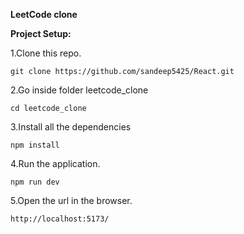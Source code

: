 **LeetCode clone**

**Project Setup:**

1.Clone this repo.
```
git clone https://github.com/sandeep5425/React.git
```

2.Go inside folder leetcode_clone
```
cd leetcode_clone
```

3.Install all the dependencies
```
npm install
```

4.Run the application.
```
npm run dev
```

5.Open the url in the browser.
```
http://localhost:5173/
```
